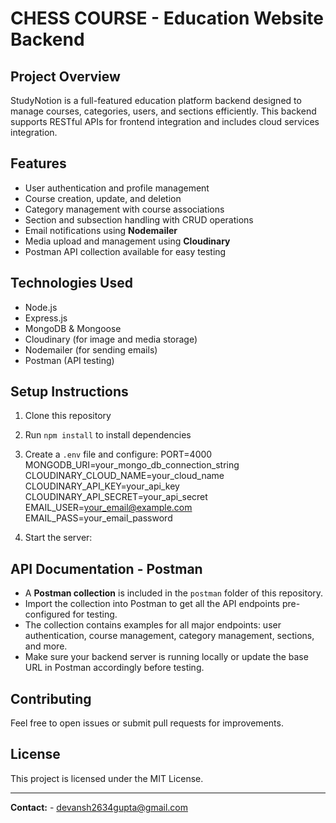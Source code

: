 # CHESS COURSE - Education Website Backend

## Project Overview
StudyNotion is a full-featured education platform backend designed to manage courses, categories, users, and sections efficiently. This backend supports RESTful APIs for frontend integration and includes cloud services integration.

## Features
- User authentication and profile management
- Course creation, update, and deletion
- Category management with course associations
- Section and subsection handling with CRUD operations
- Email notifications using **Nodemailer**
- Media upload and management using **Cloudinary**
- Postman API collection available for easy testing

## Technologies Used
- Node.js
- Express.js
- MongoDB & Mongoose
- Cloudinary (for image and media storage)
- Nodemailer (for sending emails)
- Postman (API testing)

## Setup Instructions
1. Clone this repository
2. Run `npm install` to install dependencies
3. Create a `.env` file and configure:
PORT=4000
MONGODB_URI=your_mongo_db_connection_string
CLOUDINARY_CLOUD_NAME=your_cloud_name
CLOUDINARY_API_KEY=your_api_key
CLOUDINARY_API_SECRET=your_api_secret
EMAIL_USER=your_email@example.com
EMAIL_PASS=your_email_password

4. Start the server:

## API Documentation - Postman
- A **Postman collection** is included in the `postman` folder of this repository.
- Import the collection into Postman to get all the API endpoints pre-configured for testing.
- The collection contains examples for all major endpoints: user authentication, course management, category management, sections, and more.
- Make sure your backend server is running locally or update the base URL in Postman accordingly before testing.

## Contributing
Feel free to open issues or submit pull requests for improvements.

## License
This project is licensed under the MIT License.

---

**Contact:** - devansh2634gupta@gmail.com